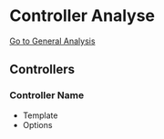# Controller Analyse
[Go to General Analysis](../../analysis#controllers)

## Controllers
### Controller Name
* Template
* Options